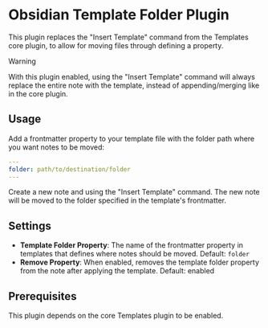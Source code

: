 # Obsidian Template Folder Plugin

This plugin replaces the "Insert Template" command from the Templates core plugin, to allow for moving files through defining a property.

> [!WARNING]
> With this plugin enabled, using the "Insert Template" command will always replace the entire note with the template, instead of appending/merging like in the core plugin.

## Usage

Add a frontmatter property to your template file with the folder path where you want notes to be moved:

```yaml
---
folder: path/to/destination/folder
---
```

Create a new note and using the "Insert Template" command.
The new note will be moved to the folder specified in the template's frontmatter.

## Settings

- **Template Folder Property**: The name of the frontmatter property in templates that defines where notes should be moved. Default: `folder`
- **Remove Property**: When enabled, removes the template folder property from the note after applying the template. Default: enabled

## Prerequisites

This plugin depends on the core Templates plugin to be enabled.
